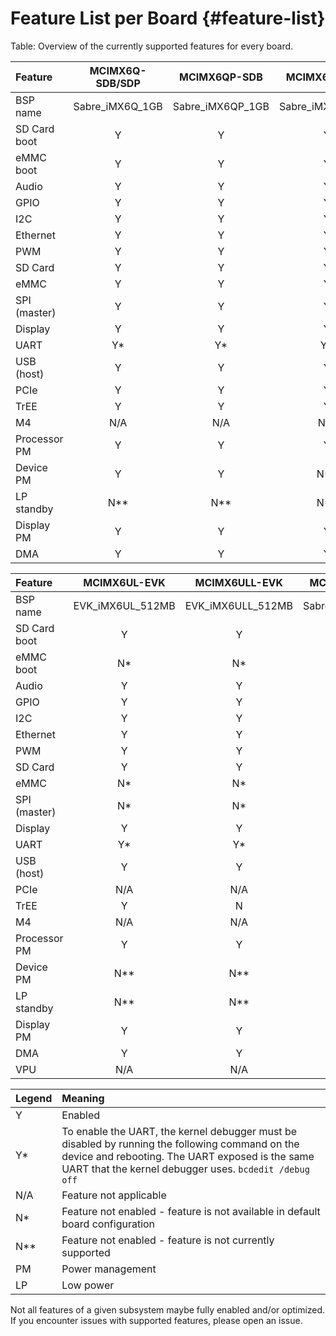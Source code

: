 Feature List per Board {#feature-list}
=======

Table: Overview of the currently supported features for every board.

| Feature      | MCIMX6Q-SDB/SDP |   MCIMX6QP-SDB   |  MCIMX6DL-SDP    |  MCIMX6SX-SDB    |
|:-------------|:---------------:|:----------------:|:----------------:|:----------------:|
| BSP name     | Sabre_iMX6Q_1GB | Sabre_iMX6QP_1GB | Sabre_iMX6DL_1GB | Sabre_iMX6SX_1GB |
| SD Card boot |        Y        |        Y         |        Y         |        Y         |
| eMMC boot    |        Y        |        Y         |        Y         |        N*        |
| Audio        |        Y        |        Y         |        Y         |        Y         |
| GPIO         |        Y        |        Y         |        Y         |        Y         |
| I2C          |        Y        |        Y         |        Y         |        Y         |
| Ethernet     |        Y        |        Y         |        Y         |        Y         |
| PWM          |        Y        |        Y         |        Y         |        Y         |
| SD Card      |        Y        |        Y         |        Y         |        Y         |
| eMMC         |        Y        |        Y         |        Y         |        N*        |
| SPI (master) |        Y        |        Y         |        Y         |        Y         |
| Display      |        Y        |        Y         |        Y         |        Y         |
| UART         |        Y*       |        Y*        |        Y*        |        Y*        |
| USB (host)   |        Y        |        Y         |        Y         |        Y         |
| PCIe         |        Y        |        Y         |        Y         |        Y         |
| TrEE         |        Y        |        Y         |        Y         |        Y         |
| M4           |       N/A       |       N/A        |       N/A        |       N**        |
| Processor PM |        Y        |        Y         |        Y         |        Y         |
| Device PM    |        Y        |        Y         |       N**        |       N**        |
| LP standby   |       N**       |       N**        |       N**        |       N**        |
| Display PM   |        Y        |        Y         |        Y         |        Y         |
| DMA          |        Y        |        Y         |        Y         |        Y         |

| Feature      |   MCIMX6UL-EVK   |   MCIMX6ULL-EVK   |   MCIMX7SABRE   |   MCIMX8M-EVK     |     8MMINILPD4-EVK    |  8MNANOD4-EVK  |
|:-------------|:----------------:|:-----------------:|:---------------:|:-----------------:|:---------------------:|:--------------:|
| BSP name     | EVK_iMX6UL_512MB | EVK_iMX6ULL_512MB | Sabre_iMX7D_1GB | NXPEVK_IMX8M_4GB  | NXPEVK_IMX8M_Mini_2GB | EVK_IMX8MM_2GB |
| SD Card boot |        Y         |         Y         |        Y        |         Y         |          Y            |       Y        |
| eMMC boot    |        N*        |        N*         |        Y        |         Y         |          Y            |       Y        |
| Audio        |        Y         |         Y         |        Y        |         Y         |          Y            |       Y        |
| GPIO         |        Y         |         Y         |        Y        |         Y         |          Y            |       Y        |
| I2C          |        Y         |         Y         |        Y        |         Y         |          Y            |       Y        |
| Ethernet     |        Y         |         Y         |        Y        |         Y         |          Y            |       Y        |
| PWM          |        Y         |         Y         |        Y        |         Y         |          Y            |       Y        |
| SD Card      |        Y         |         Y         |        Y        |         Y         |          Y            |       Y        |
| eMMC         |        N*        |        N*         |        Y        |         Y         |          Y            |       Y        |
| SPI (master) |        N*        |        N*         |        Y        |        N/A        |          Y            |       Y        |
| Display      |        Y         |         Y         |        Y        |         Y         |          Y            |       Y        |
| UART         |        Y*        |         Y*        |        Y*       |         Y*        |          Y*           |       Y*       |
| USB (host)   |        Y         |         Y         |        Y        |         Y         |          Y            |       Y        |
| PCIe         |       N/A        |        N/A        |        Y        |         Y         |          Y            |       Y        |
| TrEE         |        Y         |         N         |        Y        |         Y         |          Y            |       Y        |
| M4           |       N/A        |        N/A        |       N**       |        N**        |         N**           |      N**       |
| Processor PM |        Y         |         Y         |        Y        |         Y         |          Y            |       Y        |
| Device PM    |       N**        |        N**        |       N**       |        N**        |         N**           |      N**       |
| LP standby   |       N**        |        N**        |       N**       |        N**        |         N**           |      N**       |
| Display PM   |        Y         |         Y         |        Y        |         Y         |          Y            |       Y        |
| DMA          |        Y         |         Y         |        Y        |         Y         |          Y            |       Y        |
| VPU          |       N/A        |        N/A        |       N/A       |         Y         |          Y            |        N/A     |


| Legend | Meaning                                                                       |
|:-------|:------------------------------------------------------------------------------|
| Y      | Enabled                                                                       |
| Y*     | To enable the UART, the kernel debugger must be disabled by running the following command on the device and rebooting. The UART exposed is the same UART that the kernel debugger uses. `bcdedit /debug off` |
| N/A    | Feature not applicable                                                        |
| N*     | Feature not enabled - feature is not available in default board configuration |
| N**    | Feature not enabled - feature is not currently supported                      |
| PM     | Power management                                                              |
| LP     | Low power                                                                     |

Not all features of a given subsystem maybe fully enabled and/or optimized. If you encounter issues with supported features, please open an issue.
